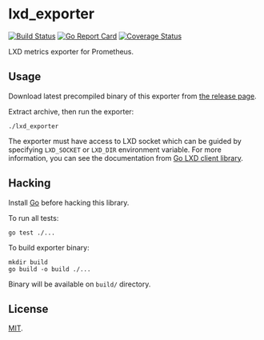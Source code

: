 # lxd_exporter

[![Build Status](https://travis-ci.org/nieltg/lxd_exporter.svg?branch=master)](https://travis-ci.org/nieltg/lxd_exporter)
[![Go Report Card](https://goreportcard.com/badge/github.com/nieltg/lxd_exporter)](https://goreportcard.com/report/github.com/nieltg/lxd_exporter)
[![Coverage Status](https://coveralls.io/repos/github/nieltg/lxd_exporter/badge.svg?branch=master)](https://coveralls.io/github/nieltg/lxd_exporter?branch=master)

LXD metrics exporter for Prometheus.

## Usage

Download latest precompiled binary of this exporter from [the release page](https://github.com/nieltg/lxd_exporter/releases).

Extract archive, then run the exporter:
```
./lxd_exporter
```

The exporter must have access to LXD socket which can be guided by specifying `LXD_SOCKET` or `LXD_DIR` environment variable.
For more information, you can see the documentation from [Go LXD client library](https://godoc.org/github.com/lxc/lxd/client#ConnectLXDUnix).

## Hacking

Install [Go](https://golang.org/dl) before hacking this library.

To run all tests:
```
go test ./...
```

To build exporter binary:
```
mkdir build
go build -o build ./...
```

Binary will be available on `build/` directory.

## License

[MIT](LICENSE).
